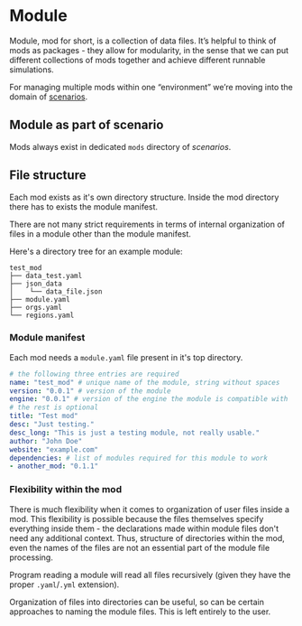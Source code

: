 # Module

Module, mod for short, is a collection of data files. It’s helpful to think of mods as packages - they allow for modularity, in the sense that we can put different collections of mods together and achieve different runnable simulations.

For managing multiple mods within one “environment” we’re moving into the domain of [scenarios](./scenario.md).

## Module as part of scenario

Mods always exist in dedicated `mods` directory of *scenarios*.

## File structure

Each mod exists as it's own directory structure. Inside the mod directory there has to exists the module manifest.

There are not many strict requirements in terms of internal organization of files in a module other than the module manifest.

Here's a directory tree for an example module:

```
test_mod
├── data_test.yaml
├── json_data
│    └── data_file.json
├── module.yaml
├── orgs.yaml
└── regions.yaml
```

### Module manifest

Each mod needs a `module.yaml` file present in it's top directory.

```yaml
# the following three entries are required
name: "test_mod" # unique name of the module, string without spaces
version: "0.0.1" # version of the module
engine: "0.0.1" # version of the engine the module is compatible with
# the rest is optional
title: "Test mod"
desc: "Just testing."
desc_long: "This is just a testing module, not really usable."
author: "John Doe"
website: "example.com"
dependencies: # list of modules required for this module to work
- another_mod: "0.1.1"
```

### Flexibility within the mod

There is much flexibility when it comes to organization of user files inside a mod. This flexibility is possible because the files themselves specify everything inside them - the declarations made within module files don't need any additional context. Thus, structure of directories within the mod, even the names of the files are not an essential part of the module file processing.

Program reading a module will read all files recursively (given they have the proper `.yaml`/`.yml` extension).

Organization of files into directories can be useful, so can be certain approaches to naming the module files. This is left entirely to the user.
